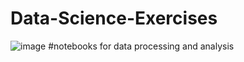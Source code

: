 # Data-Science-Exercises
![image](https://github.com/ebrukilic61/Data-Science-Exercises/assets/83811956/b579282e-27e7-4eb7-8b9f-1e3f4c286f5d)
#notebooks for data processing and analysis

